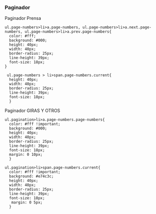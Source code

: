 ### Paginador

  Paginador Prensa

    ul.page-numbers>li>a.page-numbers, ul.page-numbers>li>a.next.page-numbers, ul.page-numbers>li>a.prev.page-numbers{
      color: #fff;
      background: #000;
      height: 40px;
      width: 40px;
      border-radius: 25px;
      line-height: 39px;
      font-size: 18px;
    }

     ul.page-numbers > li>span.page-numbers.current{
      height: 40px;
      width: 40px;
      border-radius: 25px;
      line-height: 39px;
      font-size: 18px;
      }


  Paginador GIRAS Y OTROS
  
    ul.pagination>li>a.page-numbers.page-numbers{
      color: #fff !important;
      background: #000;
      height: 40px;
      width: 40px;
      border-radius: 25px;
      line-height: 39px;
      font-size: 18px;   
      margin: 0 10px;
      }

    ul.pagination>li>span.page-numbers.current{
      color: #fff !important;
      background: #e74c3c;
      height: 40px;
      width: 40px;
      border-radius: 25px;
      line-height: 39px;
      font-size: 18px;   
       margin: 0 5px;
      }
